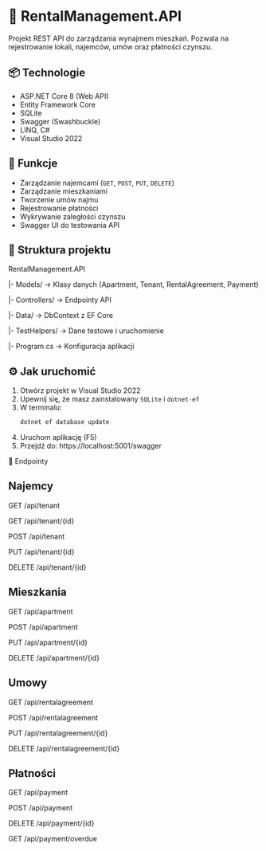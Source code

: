 # 🏢 RentalManagement.API

Projekt REST API do zarządzania wynajmem mieszkań. Pozwala na rejestrowanie lokali, najemców, umów oraz płatności czynszu.

## 📦 Technologie

- ASP.NET Core 8 (Web API)
- Entity Framework Core
- SQLite
- Swagger (Swashbuckle)
- LINQ, C#
- Visual Studio 2022

## 🚀 Funkcje

- Zarządzanie najemcami (`GET`, `POST`, `PUT`, `DELETE`)
- Zarządzanie mieszkaniami
- Tworzenie umów najmu
- Rejestrowanie płatności
- Wykrywanie zaległości czynszu
- Swagger UI do testowania API

## 🧩 Struktura projektu

RentalManagement.API

|- Models/ → Klasy danych (Apartment, Tenant, RentalAgreement, Payment)

|- Controllers/ → Endpointy API

|- Data/ → DbContext z EF Core

|- TestHelpers/ → Dane testowe i uruchomienie

|- Program.cs → Konfiguracja aplikacji




## ⚙️ Jak uruchomić

1. Otwórz projekt w Visual Studio 2022
2. Upewnij się, że masz zainstalowany `SQLite` i `dotnet-ef`
3. W terminalu:
   ```bash
   dotnet ef database update
4. Uruchom aplikację (F5)
5. Przejdź do: https://localhost:5001/swagger




📑 Endpointy
## Najemcy
GET /api/tenant

GET /api/tenant/{id}

POST /api/tenant

PUT /api/tenant/{id}

DELETE /api/tenant/{id}

## Mieszkania
GET /api/apartment

POST /api/apartment

PUT /api/apartment/{id}

DELETE /api/apartment/{id}

## Umowy
GET /api/rentalagreement

POST /api/rentalagreement

PUT /api/rentalagreement/{id}

DELETE /api/rentalagreement/{id}

## Płatności
GET /api/payment

POST /api/payment

DELETE /api/payment/{id}

GET /api/payment/overdue

